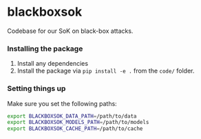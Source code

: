 # blackboxsok

Codebase for our SoK on black-box attacks.

### Installing the package

1. Install any dependencies 
2. Install the package via `pip install -e .`  from the `code/` folder.

### Setting things up

Make sure you set the following paths:

```bash
export BLACKBOXSOK_DATA_PATH=/path/to/data
export BLACKBOXSOK_MODELS_PATH=/path/to/models
export BLACKBOXSOK_CACHE_PATH=/path/to/cache
```